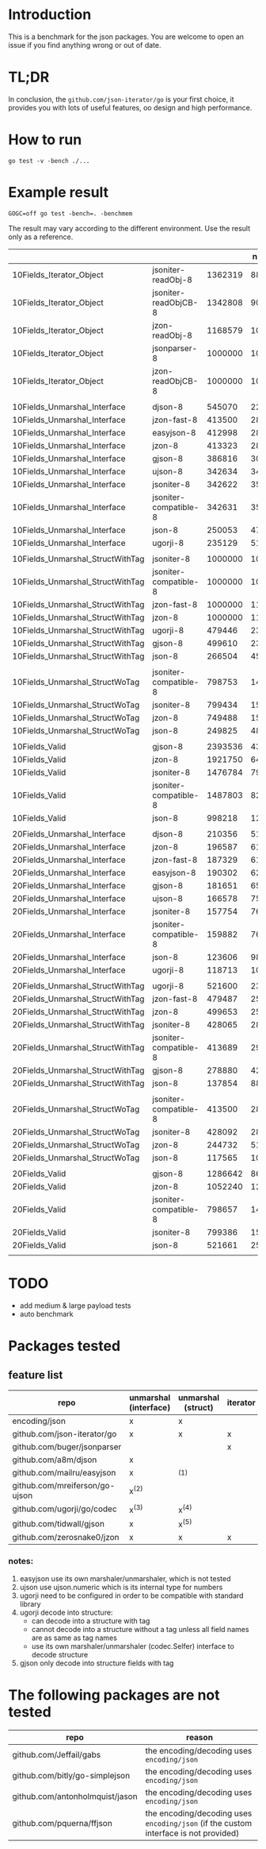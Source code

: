 # Introduction

This is a benchmark for the json packages.
You are welcome to open an issue if you find anything wrong or out of date.

# TL;DR

In conclusion, the `github.com/json-iterator/go` is your first choice,
it provides you with lots of useful features, oo design and high performance.

# How to run

```shell
go test -v -bench ./...
```

# Example result

```shell
GOGC=off go test -bench=. -benchmem
```

The result may vary according to the different environment.
Use the result only as a reference.

|   |   |   | ns/op | B/op | allocs/op |
| - | - | - | ----- | ---- | --------- |
| 10Fields_Iterator_Object | jsoniter-readObj-8 | 1362319 | 882 | 144 | 14 |
| 10Fields_Iterator_Object | jsoniter-readObjCB-8 | 1342808 | 901 | 144 | 14 |
| 10Fields_Iterator_Object | jzon-readObj-8 | 1168579 | 1017 | 144 | 14 |
| 10Fields_Iterator_Object | jsonparser-8 | 1000000 | 1020 | 80 | 4 |
| 10Fields_Iterator_Object | jzon-readObjCB-8 | 1000000 | 1029 | 144 | 14 |
|   |   |   |   |   |   |
| 10Fields_Unmarshal_Interface | djson-8 | 545070 | 2269 | 1174 | 27 |
| 10Fields_Unmarshal_Interface | jzon-fast-8 | 413500 | 2856 | 1190 | 28 |
| 10Fields_Unmarshal_Interface | easyjson-8 | 412998 | 2862 | 1174 | 27 |
| 10Fields_Unmarshal_Interface | jzon-8 | 413323 | 2869 | 1190 | 28 |
| 10Fields_Unmarshal_Interface | gjson-8 | 386816 | 3037 | 1318 | 16 |
| 10Fields_Unmarshal_Interface | ujson-8 | 342634 | 3449 | 1494 | 38 |
| 10Fields_Unmarshal_Interface | jsoniter-8 | 342622 | 3569 | 1350 | 38 |
| 10Fields_Unmarshal_Interface | jsoniter-compatible-8 | 342631 | 3587 | 1350 | 38 |
| 10Fields_Unmarshal_Interface | json-8 | 250053 | 4790 | 1414 | 36 |
| 10Fields_Unmarshal_Interface | ugorji-8 | 235129 | 5137 | 2222 | 36 |
|   |   |   |   |   |   |
| 10Fields_Unmarshal_StructWithTag | jsoniter-8 | 1000000 | 1037 | 192 | 5 |
| 10Fields_Unmarshal_StructWithTag | jsoniter-compatible-8 | 1000000 | 1081 | 192 | 5 |
| 10Fields_Unmarshal_StructWithTag | jzon-fast-8 | 1000000 | 1101 | 192 | 5 |
| 10Fields_Unmarshal_StructWithTag | jzon-8 | 1000000 | 1125 | 192 | 5 |
| 10Fields_Unmarshal_StructWithTag | ugorji-8 | 479446 | 2365 | 832 | 7 |
| 10Fields_Unmarshal_StructWithTag | gjson-8 | 499610 | 2386 | 480 | 3 |
| 10Fields_Unmarshal_StructWithTag | json-8 | 266504 | 4506 | 432 | 14 |
|   |   |   |   |   |   |
| 10Fields_Unmarshal_StructWoTag | jsoniter-compatible-8 | 798753 | 1486 | 256 | 15 |
| 10Fields_Unmarshal_StructWoTag | jsoniter-8 | 799434 | 1530 | 256 | 15 |
| 10Fields_Unmarshal_StructWoTag | jzon-8 | 749488 | 1558 | 192 | 5 |
| 10Fields_Unmarshal_StructWoTag | json-8 | 249825 | 4879 | 432 | 14 |
|   |   |   |   |   |   |
| 10Fields_Valid | gjson-8 | 2393536 | 437 | 0 | 0 |
| 10Fields_Valid | jzon-8 | 1921750 | 643 | 0 | 0 |
| 10Fields_Valid | jsoniter-8 | 1476784 | 796 | 64 | 10 |
| 10Fields_Valid | jsoniter-compatible-8 | 1487803 | 826 | 64 | 10 |
| 10Fields_Valid | json-8 | 998218 | 1221 | 72 | 2 |
|   |   |   |   |   |   |
| 20Fields_Unmarshal_Interface | djson-8 | 210356 | 5138 | 2716 | 52 |
| 20Fields_Unmarshal_Interface | jzon-8 | 196587 | 6180 | 2732 | 53 |
| 20Fields_Unmarshal_Interface | jzon-fast-8 | 187329 | 6191 | 2732 | 53 |
| 20Fields_Unmarshal_Interface | easyjson-8 | 190302 | 6279 | 2715 | 52 |
| 20Fields_Unmarshal_Interface | gjson-8 | 181651 | 6567 | 2923 | 27 |
| 20Fields_Unmarshal_Interface | ujson-8 | 166578 | 7515 | 3339 | 73 |
| 20Fields_Unmarshal_Interface | jsoniter-8 | 157754 | 7676 | 3052 | 73 |
| 20Fields_Unmarshal_Interface | jsoniter-compatible-8 | 159882 | 7680 | 3053 | 73 |
| 20Fields_Unmarshal_Interface | json-8 | 123606 | 9828 | 3003 | 67 |
| 20Fields_Unmarshal_Interface | ugorji-8 | 118713 | 10090 | 3763 | 61 |
|   |   |   |   |   |   |
| 20Fields_Unmarshal_StructWithTag | ugorji-8 | 521600 | 2306 | 832 | 7 |
| 20Fields_Unmarshal_StructWithTag | jzon-fast-8 | 479487 | 2502 | 368 | 9 |
| 20Fields_Unmarshal_StructWithTag | jzon-8 | 499653 | 2546 | 368 | 9 |
| 20Fields_Unmarshal_StructWithTag | jsoniter-8 | 428065 | 2840 | 512 | 29 |
| 20Fields_Unmarshal_StructWithTag | jsoniter-compatible-8 | 413689 | 2905 | 512 | 29 |
| 20Fields_Unmarshal_StructWithTag | gjson-8 | 278880 | 4248 | 896 | 3 |
| 20Fields_Unmarshal_StructWithTag | json-8 | 137854 | 8849 | 648 | 24 |
|   |   |   |   |   |   |
| 20Fields_Unmarshal_StructWoTag | jsoniter-compatible-8 | 413500 | 2836 | 512 | 29 |
| 20Fields_Unmarshal_StructWoTag | jsoniter-8 | 428092 | 2878 | 512 | 29 |
| 20Fields_Unmarshal_StructWoTag | jzon-8 | 244732 | 5164 | 1082 | 9 |
| 20Fields_Unmarshal_StructWoTag | json-8 | 117565 | 10138 | 648 | 24 |
|   |   |   |   |   |   |
| 20Fields_Valid | gjson-8 | 1286642 | 863 | 0 | 0 |
| 20Fields_Valid | jzon-8 | 1052240 | 1223 | 0 | 0 |
| 20Fields_Valid | jsoniter-compatible-8 | 798657 | 1477 | 144 | 20 |
| 20Fields_Valid | jsoniter-8 | 799386 | 1522 | 144 | 20 |
| 20Fields_Valid | json-8 | 521661 | 2576 | 72 | 2 |
|   |   |   |   |   |   |

# TODO

- add medium & large payload tests
- auto benchmark

# Packages tested

## feature list

| repo | unmarshal (interface) | unmarshal (struct) | iterator | valid |
| -------------------------------------- | --------------- | --------------- | - | - |
| encoding/json                          | x               | x               |   | x |
| github.com/json-iterator/go            | x               | x               | x | x |
| github.com/buger/jsonparser            |                 |                 | x |   |
| github.com/a8m/djson                   | x               |                 |   |   |
| github.com/mailru/easyjson             | x               | <sup>(1)</sup>  |   |   |
| github.com/mreiferson/go-ujson         | x<sup>(2)</sup> |                 |   |   |
| github.com/ugorji/go/codec             | x<sup>(3)</sup> | x<sup>(4)</sup> |   |   |
| github.com/tidwall/gjson               | x               | x<sup>(5)</sup> |   | x |
| github.com/zerosnake0/jzon             | x               | x               | x | x |

### notes:
1. easyjson use its own marshaler/unmarshaler, which is not tested
2. ujson use ujson.numeric which is its internal type for numbers
3. ugorji need to be configured in order to be compatible with standard library
4. ugorji decode into structure:
   - can decode into a structure with tag
   - cannot decode into a structure without a tag unless all field names are as same as tag names
   - use its own marshaler/unmarshaler (codec.Selfer) interface to decode structure
5. gjson only decode into structure fields with tag


# The following packages are not tested

| repo | reason |
| ------------------------------- | ------------------------------------------ |
| github.com/Jeffail/gabs         | the encoding/decoding uses `encoding/json` |
| github.com/bitly/go-simplejson  | the encoding/decoding uses `encoding/json` |
| github.com/antonholmquist/jason | the encoding/decoding uses `encoding/json` |
| github.com/pquerna/ffjson       | the encoding/decoding uses `encoding/json` (if the custom interface is not provided) |
